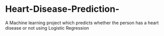 # Heart-Disease-Prediction-
A Machine learning project which predicts whether the person has a heart disease or not using Logistic Regression
